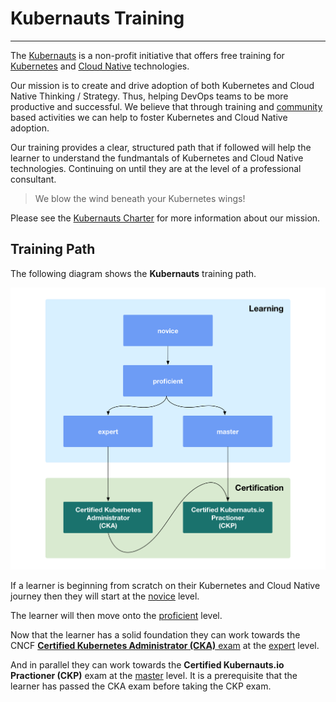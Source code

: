 # Kubernauts Training

---

The [Kubernauts](https://kubernauts.io/) is a non-profit initiative that offers free training for [Kubernetes](https://kubernetes.io) and [Cloud Native](https://www.cncf.io) technologies.

Our mission is to create and drive adoption of both Kubernetes and Cloud Native Thinking / Strategy.  Thus, helping DevOps teams to be more productive and successful. We believe that through training and [community](docs/community.md) based activities we can help to foster Kubernetes and Cloud Native adoption.

Our training provides a clear, structured path that if followed will help the learner to understand the fundmantals of Kubernetes and Cloud Native technologies. Continuing on until they are at the  level of a professional consultant.

> We blow the wind beneath your Kubernetes wings!

Please see the [Kubernauts Charter](https://kubernauts.io/en/kubernauts-charter.html) for more information about our mission.


## Training Path

The following diagram shows the **Kubernauts** training path.

<img src="images/training-path.png" alt="blank" width="765"/>

If a learner is beginning from scratch on their Kubernetes and Cloud Native journey then they will start at the [novice](docs/novice.md) level.

The learner will then move onto the [proficient](docs/proficient.md) level.

Now that the learner has a solid foundation they can work towards the CNCF [**Certified Kubernetes Administrator (CKA)** exam](https://github.com/cncf/curriculum/blob/master/certified_kubernetes_administrator_exam_V0.9.pdf) at the [expert](docs/expert.md) level.  

And in parallel they can work towards the **Certified Kubernauts.io Practioner (CKP)** exam at the [master](docs/master.md) level.  It is a prerequisite that the learner has  passed the CKA exam before taking the CKP exam.

<br/><br/>
